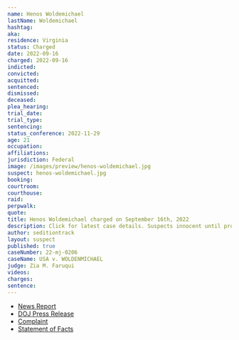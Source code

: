 ```yaml
---
name: Henos Woldemichael
lastName: Woldemichael
hashtag:
aka:
residence: Virginia
status: Charged
date: 2022-09-16
charged: 2022-09-16
indicted:
convicted:
acquitted:
sentenced:
dismissed:
deceased:
plea_hearing:
trial_date:
trial_type:
sentencing:
status_conference: 2022-11-29
age: 21
occupation:
affiliations:
jurisdiction: Federal
image: /images/preview/henos-woldemichael.jpg
suspect: henos-woldemichael.jpg
booking:
courtroom:
courthouse:
raid:
perpwalk:
quote:
title: Henos Woldemichael charged on September 16th, 2022
description: Click for latest case details. Suspects innocent until proven guilty.
author: seditiontrack
layout: suspect
published: true
caseNumber: 22-mj-0206
caseName: USA v. WOLDENMICHAEL
judge: Zia M. Faruqui
videos:
charges:
sentence:
---
```

- [News Report](https://wjla.com/news/local/capitol-riot-breach-henos-woldemichael-arrested-burke-virginia-washington-dc-january-department-of-justice-crime-vandalism-law-enforcement-trespassing)
- [DOJ Press Release](https://www.justice.gov/usao-dc/pr/virginia-man-arrested-felony-and-misdemeanor-charges-actions-during-jan-6-capitol-breac-0)
- [Complaint](https://www.justice.gov/usao-dc/case-multi-defendant/file/1546961/download)
- [Statement of Facts](https://www.justice.gov/usao-dc/case-multi-defendant/file/1546966/download)
